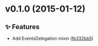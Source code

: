 <a name="v0.1.0"></a>
# v0.1.0 (2015-01-12)

## :sparkles: Features

- Add EventsDelegation mixin ([fb332bb5](https://github.com/abe33/atom-utils/commit/fb332bb5a21a34c719f66d51f2e03c828548263f))
